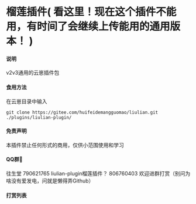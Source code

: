 # 榴莲插件(  **看这里！现在这个插件不能用，有时间了会继续上传能用的通用版本！**  )

#### 说明
v2v3通用的云崽插件包

#### 食用方法
在云崽目录中输入
```
git clone https://gitee.com/huifeidemangguomao/liulian.git ./plugins/liulian-plugin/
```
#### 免责声明

本插件禁止任何形式的商用，仅供小范围使用和学习

#### QQ群🌾

往生堂 790621765
liulian-plugin榴莲插件？ 806760403
欢迎进群打赏（别问为啥没有爱发电，问就是懒得弄Github）

#### 打赏列表